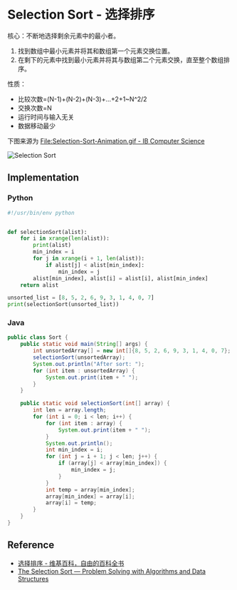# Selection Sort - 选择排序

核心：不断地选择剩余元素中的最小者。

1. 找到数组中最小元素并将其和数组第一个元素交换位置。
2. 在剩下的元素中找到最小元素并将其与数组第二个元素交换，直至整个数组排序。

性质：

- 比较次数=(N-1)+(N-2)+(N-3)+...+2+1~N^2/2
- 交换次数=N
- 运行时间与输入无关
- 数据移动最少

下图来源为 [File:Selection-Sort-Animation.gif - IB Computer Science](http://wiki.ibcsstudent.org/index.php?title=File:Selection-Sort-Animation.gif)

![Selection Sort](https://raw.githubusercontent.com/billryan/algorithm-exercise/master/shared-files/images/selection_sort.gif)

## Implementation

### Python

```python
#!/usr/bin/env python


def selectionSort(alist):
    for i in xrange(len(alist)):
        print(alist)
        min_index = i
        for j in xrange(i + 1, len(alist)):
            if alist[j] < alist[min_index]:
                min_index = j
        alist[min_index], alist[i] = alist[i], alist[min_index]
    return alist

unsorted_list = [8, 5, 2, 6, 9, 3, 1, 4, 0, 7]
print(selectionSort(unsorted_list))
```

### Java

```java
public class Sort {
	public static void main(String[] args) {
		int unsortedArray[] = new int[]{8, 5, 2, 6, 9, 3, 1, 4, 0, 7};
		selectionSort(unsortedArray);
		System.out.println("After sort: ");
		for (int item : unsortedArray) {
			System.out.print(item + " ");
		}
	}

	public static void selectionSort(int[] array) {
		int len = array.length;
		for (int i = 0; i < len; i++) {
			for (int item : array) {
				System.out.print(item + " ");
			}
			System.out.println();
			int min_index = i;
			for (int j = i + 1; j < len; j++) {
				if (array[j] < array[min_index]) {
					min_index = j;
				}
			}
			int temp = array[min_index];
			array[min_index] = array[i];
			array[i] = temp;
		}
	}
}
```

## Reference

- [选择排序 - 维基百科，自由的百科全书](http://zh.wikipedia.org/wiki/%E9%80%89%E6%8B%A9%E6%8E%92%E5%BA%8F)
- [The Selection Sort — Problem Solving with Algorithms and Data Structures](http://interactivepython.org/runestone/static/pythonds/SortSearch/TheSelectionSort.html)
